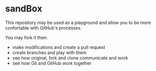 # sandBox

This repository may be used as a playground and allow you to be more confortable with GitHub's processes.

You may fork it then:
* make modifications and create a pull request
* create branches and play with them
* see how original, fork and clone communicate and work
* see how Git and GitHub work together

